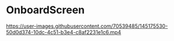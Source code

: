 # OnboardScreen
https://user-images.githubusercontent.com/70539485/145175530-50d0d374-10dc-4c51-b3e4-c8af2231e1c6.mp4
